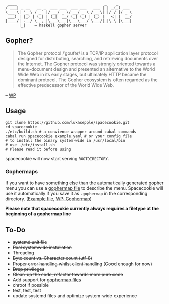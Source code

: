 	 ____                                       _    _      
	/ ___| _ __   __ _  ___ ___  ___ ___   ___ | | _(_) ___ 
	\___ \| '_ \ / _` |/ __/ _ \/ __/ _ \ / _ \| |/ / |/ _ \
	 ___) | |_) | (_| | (_|  __/ (_| (_) | (_) |   <| |  __/
	|____/| .__/ \__,_|\___\___|\___\___/ \___/|_|\_\_|\___|
	      |_|    – haskell gopher server

## Gopher?

> The Gopher protocol /ˈɡoʊfər/ is a TCP/IP application layer protocol designed for distributing, searching, and retrieving documents over the Internet. The Gopher protocol was strongly oriented towards a menu-document design and presented an alternative to the World Wide Web in its early stages, but ultimately HTTP became the dominant protocol. The Gopher ecosystem is often regarded as the effective predecessor of the World Wide Web.

– [WP](https://en.wikipedia.org/wiki/Gopher_(protocol))

## Usage

	git clone https://github.com/lukasepple/spacecookie.git
	cd spacecookie
	./etc/build.sh # a convience wrapper around cabal commands
	cabal run spacecookie example.yaml # or your config file
	# to install the binary system-wide in /usr/local/bin
	# use ./etc/install.sh
	# Please read it before using

spacecookie will now start serving `ROOTDIRECTORY`.

### Gophermaps
If you want to have something else than the automatically generated gopher menu you can use a [gophermap file](./docs/gophermap-pygopherd.txt) to describe the menu. Spacecookie will use it automatically if you save it as `.gophermap` in the corresponding directory. ([Example file](./docs/gophermap), [WP: Gophermap](https://en.wikipedia.org/wiki/Gophermap))

**Please note that spacecookie currently always requires a filetype at the beginning of a gophermap line**

## To-Do

* ~~systemd unit file~~
* ~~Real systemwide installation~~
* ~~Threading~~
* ~~Byte count vs. Character count (utf-8)~~
* ~~Proper error handling whilst client handling~~ (Good enough for now)
* ~~Drop privileges~~
* ~~Clean-up the code, refactor towards more pure code~~
* ~~Add support for [gophermap files](https://en.wikipedia.org/wiki/Gophermap)~~
* chroot if possible
* test, test, test
* update systemd files and optimize system-wide experience
